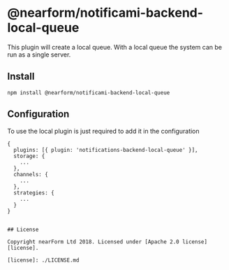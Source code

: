 # @nearform/notificami-backend-local-queue

This plugin will create a local queue. With a local queue the system can be run as a single server.

## Install

```
npm install @nearform/notificami-backend-local-queue
```

## Configuration

To use the local plugin is just required to add it in the configuration

```
{
  plugins: [{ plugin: 'notifications-backend-local-queue' }],
  storage: {
    ...
  },
  channels: {
    ...
  },
  strategies: {
    ...
  }
}


## License

Copyright nearForm Ltd 2018. Licensed under [Apache 2.0 license][license].

[license]: ./LICENSE.md
